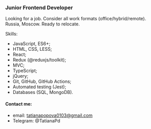 ### Junior Frontend Developer
Looking for a job. Consider all work formats (office/hybrid/remote).   
Russia, Moscow. Ready to relocate.

Skills: 
* JavaScript, ES6+;
* HTML, CSS, LESS;
* React;
* Redux (@reduxjs/toolkit);
* MVC;
* TypeScript;
* jQuery;
* Git, GitHub, GitHub Actions;
* Automated testing (Jest);
* Databases (SQL, MongoDB).


#### Contact me:
 * email: tatianapopova0103@gmail.com 
 * Telegram: @TatianaPd
